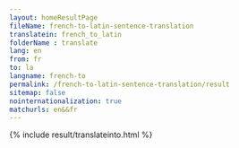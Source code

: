 ```yaml
---
layout: homeResultPage
fileName: french-to-latin-sentence-translation
translatein: french_to_latin
folderName : translate
lang: en
from: fr
to: la
langname: french-to
permalink: /french-to-latin-sentence-translation/result
sitemap: false
nointernationalization: true
matchurls: en&&fr
---
```

{% include result/translateinto.html %}

<script src="/js/result/translation.js" data-foldername="{{page.folderName}}" data-lang="{{page.lang}}"></script>
